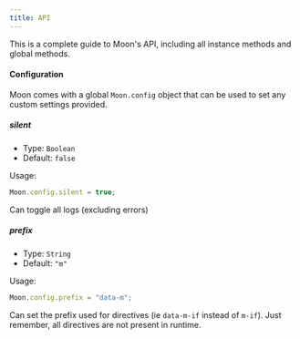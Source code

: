 ```yaml
---
title: API
---
```


This is a complete guide to Moon's API, including all instance methods and global methods.

#### Configuration

Moon comes with a global `Moon.config` object that can be used to set any custom settings provided.

##### **silent**

- Type: `Boolean`
- Default: `false`

Usage:
```js
Moon.config.silent = true;
```

Can toggle all logs (excluding errors)

##### **prefix**

- Type: `String`
- Default: `"m"`

Usage:
```js
Moon.config.prefix = "data-m";
```

Can set the prefix used for directives (ie `data-m-if` instead of `m-if`). Just remember, all directives are not present in runtime.
